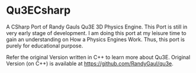 # Qu3ECsharp
A CSharp Port of Randy Gauls Qu3E 3D Physics Engine. 
This Port is still in very early stage of development. I am doing this port at my leisure time to gain an understanding on How a Physics Engines Work. Thus, this port is purely for educational purpose.

Refer the original Version written in C++ to learn more about Qu3E.
Original Version (on C++) is available at https://github.com/RandyGaul/qu3e.

